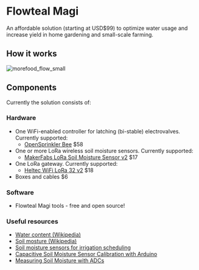 # Flowteal Magi
An affordable solution (starting at USD$99) to optimize water usage and increase yield in home gardening and small-scale farming.

## How it works

![morefood_flow_small](https://user-images.githubusercontent.com/56868476/162023033-421634d0-22ca-4288-a4a3-cf30246a72a9.jpg)

## Components
Currently the solution consists of:

### Hardware
- One WiFi-enabled controller for latching (bi-stable) electrovalves. Currently supported:
    -  [OpenSprinkler Bee](https://opensprinkler.com/product/opensprinkler-bee/) $58
- One or more LoRa wireless soil moisture sensors. Currently supported:
    -  [MakerFabs LoRa Soil Moisture Sensor v2](https://www.makerfabs.com/lora-soil-moisture-sensor-v2.html) $17
- One LoRa gateway. Currently supported:
    -  [Heltec WiFi LoRa 32 v2](https://heltec.org/project/wifi-lora-32/) $18
- Boxes and cables $6

### Software
- Flowteal Magi tools - free and open source!

### Useful resources
- [Water content (Wikipedia)](https://en.wikipedia.org/wiki/Water_content)
- [Soil mosture (Wikipedia)](https://en.wikipedia.org/wiki/Soil_moisture)
- [Soil moisture sensors for irrigation scheduling](https://extension.umn.edu/irrigation/soil-moisture-sensors-irrigation-scheduling)
- [Capacitive Soil Moisture Sensor Calibration with Arduino](https://makersportal.com/blog/2020/5/26/capacitive-soil-moisture-calibration-with-arduino)
- [Measuring Soil Moisture with ADCs](https://circuitcellar.com/research-design-hub/measuring-soil-moisture-with-adcs/)
